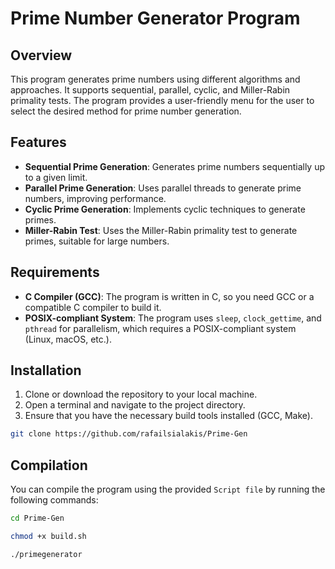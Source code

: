 # Prime Number Generator Program

## Overview
This program generates prime numbers using different algorithms and approaches. It supports sequential, parallel, cyclic, and Miller-Rabin primality tests. The program provides a user-friendly menu for the user to select the desired method for prime number generation.

## Features
- **Sequential Prime Generation**: Generates prime numbers sequentially up to a given limit.
- **Parallel Prime Generation**: Uses parallel threads to generate prime numbers, improving performance.
- **Cyclic Prime Generation**: Implements cyclic techniques to generate primes.
- **Miller-Rabin Test**: Uses the Miller-Rabin primality test to generate primes, suitable for large numbers.

## Requirements
- **C Compiler (GCC)**: The program is written in C, so you need GCC or a compatible C compiler to build it.
- **POSIX-compliant System**: The program uses `sleep`, `clock_gettime`, and `pthread` for parallelism, which requires a POSIX-compliant system (Linux, macOS, etc.).

## Installation

1. Clone or download the repository to your local machine.
2. Open a terminal and navigate to the project directory.
3. Ensure that you have the necessary build tools installed (GCC, Make).

```bash
git clone https://github.com/rafailsialakis/Prime-Gen
```

## Compilation

You can compile the program using the provided `Script file` by running the following commands:

```bash
cd Prime-Gen
```
```bash
chmod +x build.sh
```
```bash
./primegenerator
```

